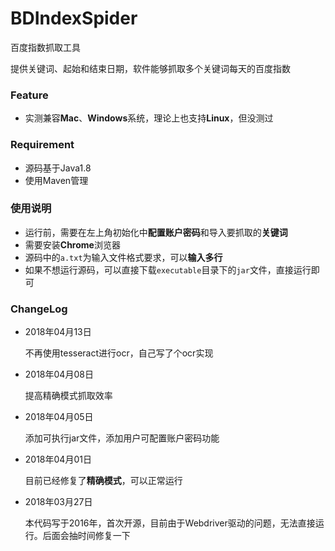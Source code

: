 # BDIndexSpider

百度指数抓取工具

提供关键词、起始和结束日期，软件能够抓取多个关键词每天的百度指数

### Feature

- 实测兼容**Mac**、**Windows**系统，理论上也支持**Linux**，但没测过

### Requirement

- 源码基于Java1.8
- 使用Maven管理

### 使用说明

- 运行前，需要在左上角初始化中**配置账户密码**和导入要抓取的**关键词**
- 需要安装**Chrome**浏览器
- 源码中的`a.txt`为输入文件格式要求，可以**输入多行**
- 如果不想运行源码，可以直接下载`executable`目录下的`jar`文件，直接运行即可

### ChangeLog

- 2018年04月13日

	不再使用tesseract进行ocr，自己写了个ocr实现

- 2018年04月08日
	
	提高精确模式抓取效率

- 2018年04月05日

	添加可执行jar文件，添加用户可配置账户密码功能

- 2018年04月01日

	目前已经修复了**精确模式**，可以正常运行

- 2018年03月27日

	本代码写于2016年，首次开源，目前由于Webdriver驱动的问题，无法直接运行。后面会抽时间修复一下
